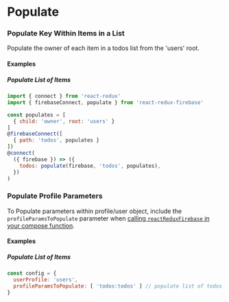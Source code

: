 # Populate

### Populate Key Within Items in a List

Populate the owner of each item in a todos list from the 'users' root.

#### Examples

##### Populate List of Items

```javascript
import { connect } from 'react-redux'
import { firebaseConnect, populate } from 'react-redux-firebase'

const populates = [
  { child: 'owner', root: 'users' }
]
@firebaseConnect([
  { path: 'todos', populates }
])
@connect(
  ({ firebase }) => ({
    todos: populate(firebase, 'todos', populates),
  })
)
```

### Populate Profile Parameters

To Populate parameters within profile/user object, include the `profileParamsToPopulate` parameter when [calling `reactReduxFirebase` in your compose function](/api/compose).

#### Examples

##### Populate List of Items

```javascript
const config = {
  userProfile: 'users',
  profileParamsToPopulate: [ 'todos:todos' ] // populate list of todos from todos ref
}
```
